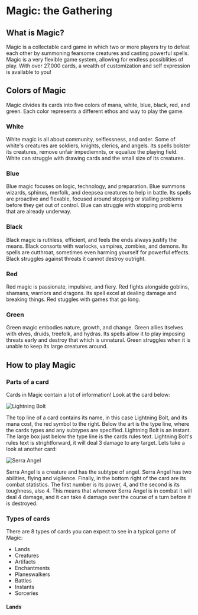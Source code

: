 # Magic: the Gathering

## What is Magic?
Magic is a collectable card game in which two or more players try to defeat each other by summoning fearsome creatures and casting powerful spells. Magic is a very flexible game system, allowing for endless possiblities of play. With over 27,000 cards, a wealth of customization and self expression is available to you!

## Colors of Magic
Magic divides its cards into five colors of mana, white, blue, black, red, and green. Each color represents a different ethos and way to play the game.

### White
White magic is all about community, selflessness, and order. Some of white's creatures are soldiers, knights, clerics, and angels. Its spells bolster its creatures, remove unfair impediemnts, or equalize the playing field. White can struggle with drawing cards and the small size of its creatures.

### Blue
Blue magic focuses on logic, technology, and preparation. Blue summons wizards, sphinxs, merfolk, and deepsea creatures to help in battle. Its spells are proactive and flexable, focused around stopping or stalling problems before they get out of control. Blue can struggle with stopping problems that are already underway.

### Black
Black magic is ruthless, efficient, and feels the ends always justify the means. Black consorts with warlocks, vampires, zombies, and demons. Its spells are cutthroat, sometimes even harming yourself for powerful effects. Black struggles against threats it cannot destroy outright.

### Red
Red magic is passionate, impulsive, and fiery. Red fights alongside goblins, shamans, warriors and dragons. Its spell excel at dealing damage and breaking things. Red stuggles with games that go long.

### Green
Green magic embodies nature, growth, and change. Green allies itselves with elves, druids, treefolk, and hydras. Its spells allow it to play imposing threats early and destroy that which is unnatural. Green struggles when it is unable to keep its large creatures around.

## How to play Magic

### Parts of a card
Cards in Magic contain a lot of information! Look at the card below:

![Lightning Bolt](https://cards.scryfall.io/large/front/f/2/f29ba16f-c8fb-42fe-aabf-87089cb214a7.jpg?1673147852)

The top line of a card contains its name, in this case Lightning Bolt, and its mana cost, the red symbol to the right. Below the art is the type line, where the cards types and any subtypes are specified. Lightning Bolt is an instant. The large box just below the type line is the cards rules text. Lightning Bolt's rules text is strightforward, it will deal 3 damage to any target. Lets take a look at another card:


![Serra Angel](https://cards.scryfall.io/large/front/3/5/350c41af-18e5-4ce8-b3b1-64baa85b1acb.jpg?1562197862)

Serra Angel is a creature and has the subtype of angel. Serra Angel has two abilities, flying and vigilence. Finally, in the bottom right of the card are its combat statistics. The first number is its power, 4, and the second is its toughness, also 4. This means that whenever Serra Angel is in combat it will deal 4 damage, and it can take 4 damage over the course of a turn before it is destroyed.

### Types of cards

There are 8 types of cards you can expect to see in a typical game of Magic:
- Lands
- Creatures
- Artifacts
- Enchantments
- Planeswalkers
- Battles
- Instants
- Sorceries

#### Lands



<!--- 
TODO: 
- Get smaller images of cards
- Find logical place to include concept of Mana Value and casting spells
- Tapping permanents
--->